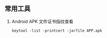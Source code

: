 ## 常用工具

1. Android APK 文件证书指纹查看

    ```shell
    keytool -list -printcert -jarfile APP.apk
    ```